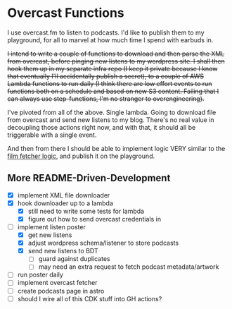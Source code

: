 # Overcast Functions

I use overcast.fm to listen to podcasts. I'd like to publish them to my playground, for all to marvel at how much time I spend with earbuds in.

~~I intend to write a couple of functions to download and then parse the XML from overcast, before pinging new listens to my wordpress site. I shall then hook them up in my separate infra repo (I keep it private because I know that eventually I'll accidentally publish a secret), to a couple of AWS Lambda functions to run daily (I think there are low effort events to run functions both on a schedule and based on new S3 content. Failing that I can always use step-functions, I'm no stranger to overengineering).~~

I've pivoted from all of the above. Single lambda. Going to download file from overcast and send new listens to my blog. There's no real value in decoupling those actions right now, and with that, it should all be triggerable with a single event.

And then from there I should be able to implement logic VERY similar to the [film fetcher logic](https://github.com/SimonS/tdee-plaything/tree/master/packages/film-fetcher), and publish it on the playground.

## More README-Driven-Development

- [x] implement XML file downloader
- [x] hook downloader up to a lambda
  - [x] still need to write some tests for lambda
  - [x] figure out how to send overcast credentials in
- [ ] implement listen poster
  - [x] get new listens
  - [x] adjust wordpress schema/listener to store podcasts
  - [x] send new listens to BDT
    - [ ] guard against duplicates
    - [ ] may need an extra request to fetch podcast metadata/artwork
- [ ] run poster daily
- [ ] implement overcast fetcher
- [ ] create podcasts page in astro
- [ ] should I wire all of this CDK stuff into GH actions?
